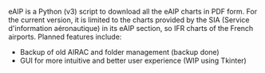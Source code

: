 eAIP is a Python (v3) script to download all the eAIP charts in PDF form.
For the current version, it is limited to the charts provided by the SIA (Service d'information aéronautique) in its eAIP section, so IFR charts of the French airports.
Planned features include:
  * Backup of old AIRAC and folder management (backup done)
  * GUI for more intuitive and better user experience (WIP using Tkinter)
